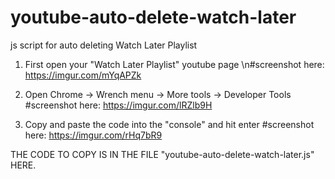 # youtube-auto-delete-watch-later
js script for auto deleting Watch Later Playlist

1. First open your "Watch Later Playlist" youtube page
\n#screenshot here: 
https://imgur.com/mYqAPZk

2. Open Chrome -> Wrench menu -> More tools -> Developer Tools
#screenshot here: 
https://imgur.com/lRZlb9H

3. Copy and paste the code into the "console" and hit enter
#screenshot here: 
https://imgur.com/rHq7bR9


THE CODE TO COPY IS IN THE FILE "youtube-auto-delete-watch-later.js" HERE.
